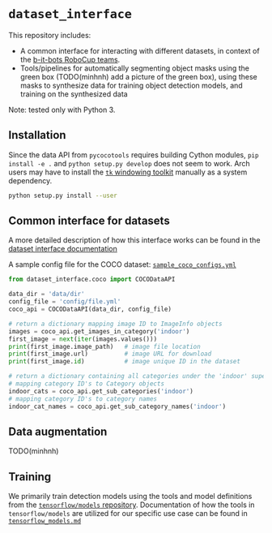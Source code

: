 # `dataset_interface`

This repository includes:

* A common interface for interacting with different datasets, in context of the
[b-it-bots RoboCup teams](https://github.com/b-it-bots/).
* Tools/pipelines for automatically segmenting object masks using the green box (TODO(minhnh) add a picture of
the green box), using these masks to synthesize data for training object detection models, and training on the
synthesized data

Note: tested only with Python 3.

## Installation

Since the data API from `pycocotools` requires building Cython modules, `pip install -e .` and
`python setup.py develop` does not seem to work. Arch users may have to install the
[`tk` windowing toolkit](https://www.archlinux.org/packages/extra/x86_64/tk/) manually as a system dependency.

```sh
python setup.py install --user
```

## Common interface for datasets

A more detailed description of how this interface works can be found in the
[dataset interface documentation](docs/dataset_interface.md)

A sample config file for the COCO dataset: [`sample_coco_configs.yml`](./config/sample_coco_configs.yml)

```python
from dataset_interface.coco import COCODataAPI

data_dir = 'data/dir'
config_file = 'config/file.yml'
coco_api = COCODataAPI(data_dir, config_file)

# return a dictionary mapping image ID to ImageInfo objects
images = coco_api.get_images_in_category('indoor')
first_image = next(iter(images.values()))
print(first_image.image_path)   # image file location
print(first_image.url)          # image URL for download
print(first_image.id)           # image unique ID in the dataset

# return a dictionary containing all categories under the 'indoor' super category,
# mapping category ID's to Category objects
indoor_cats = coco_api.get_sub_categories('indoor')
# mapping category ID's to category names
indoor_cat_names = coco_api.get_sub_category_names('indoor')

```

## Data augmentation

TODO(minhnh)

## Training

We primarily train detection models using the tools and model definitions from the
[`tensorflow/models` repository](http://github.com/tensorflow/models). Documentation of how the tools in
`tensorflow/models` are utilized for our specific use case can be found in
[`tensorflow_models.md`](docs/tensorflow_models.md)
